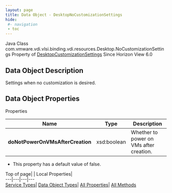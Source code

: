 ```yaml
---
layout: page
title: Data Object - DesktopNoCustomizationSettings
hide:
 #- navigation
 - toc
---
```






Java Class
    com.vmware.vdi.vlsi.binding.vdi.resources.Desktop.NoCustomizationSettings
Property of
     [DesktopCustomizationSettings](vdi.resources.Desktop.CustomizationSettings.md#field_detail)
Since 
    Horizon View 6.0

## Data Object Description 

Settings when no customization is desired. 

## Data Object Properties

Properties

Name |  Type |  Description   
---|---|---  
**doNotPowerOnVMsAfterCreation**|  xsd:boolean|  Whether to power on VMs after creation.   


  * This property has a default value of false.

  
  
  
Top of page| | Local Properties|   
---|---|---|---  
[Service Types](index-mo_types.md)| [Data Object Types](index-do_types.md)| [All Properties](index-properties.md)| [All Methods](index-methods.md)  
  
  


